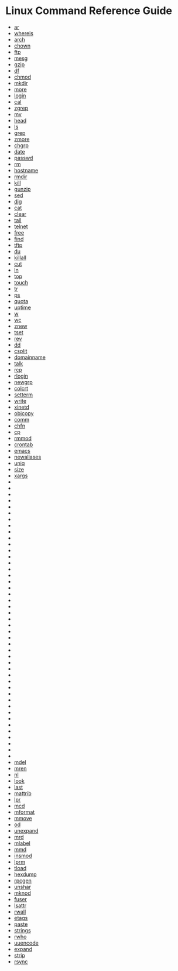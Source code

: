 # Linux Command Reference Guide

* [ar](https://linuxconcept.com/unix-linux-command-ar/)
* [whereis](https://linuxconcept.com/unix-linux-command-whereis/)
* [arch](https://linuxconcept.com/unix-linux-command-arch/)
* [chown](https://linuxconcept.com/unix-linux-command-chown/)
* [ftp](https://linuxconcept.com/unix-linux-command-ftp/)
* [mesg](https://linuxconcept.com/unix-linux-command-mesg/)
* [gzip](https://linuxconcept.com/unix-linux-command-gzip/)
* [df](https://linuxconcept.com/unix-linux-command-df/)
* [chmod](https://linuxconcept.com/unix-linux-command-chmod/)
* [mkdir](https://linuxconcept.com/unix-linux-command-mkdir/)
* [more](https://linuxconcept.com/unix-linux-command-more/)
* [login](https://linuxconcept.com/unix-linux-command-login/)
* [cal](https://linuxconcept.com/unix-linux-command-cal/)
* [zgrep](https://linuxconcept.com/unix-linux-command-zgrep/)
* [mv](https://linuxconcept.com/unix-linux-command-mv/)
* [head](https://linuxconcept.com/unix-linux-command-head/)
* [ls](https://linuxconcept.com/unix-linux-command-ls/)
* [grep](https://linuxconcept.com/unix-linux-command-grep/)
* [zmore](https://linuxconcept.com/unix-linux-command-zmore/)
* [chgrp](https://linuxconcept.com/unix-linux-command-chgrp/)
* [date](https://linuxconcept.com/unix-linux-command-date/)
* [passwd](https://linuxconcept.com/unix-linux-command-passwd/)
* [rm](https://linuxconcept.com/unix-linux-command-rm/)
* [hostname](https://linuxconcept.com/unix-linux-command-hostname/)
* [rmdir](https://linuxconcept.com/unix-linux-command-rmdir/)
* [kill](https://linuxconcept.com/unix-linux-command-kill/)
* [gunzip](https://linuxconcept.com/unix-linux-command-gunzip/)
* [sed](https://linuxconcept.com/unix-linux-command-sed/)
* [dig](https://linuxconcept.com/unix-linux-command-dig/)
* [cat](https://linuxconcept.com/unix-linux-command-cat/)
* [clear](https://linuxconcept.com/unix-linux-command-clear/)
* [tail](https://linuxconcept.com/unix-linux-command-tail/)
* [telnet](https://linuxconcept.com/unix-linux-command-telnet/)
* [free](https://linuxconcept.com/unix-linux-command-free/)
* [find](https://linuxconcept.com/unix-linux-command-find/)
* [tftp](https://linuxconcept.com/unix-linux-command-tftp/)
* [du](https://linuxconcept.com/unix-linux-command-du/)
* [killall](https://linuxconcept.com/unix-linux-command-killall/)
* [cut](https://linuxconcept.com/unix-linux-command-cut/)
* [ln](https://linuxconcept.com/unix-linux-command-ln/)
* [top](https://linuxconcept.com/unix-linux-command-top/)
* [touch](https://linuxconcept.com/unix-linux-command-touch/)
* [tr](https://linuxconcept.com/unix-linux-command-tr/)
* [ps](https://linuxconcept.com/unix-linux-command-ps/)
* [quota](https://linuxconcept.com/unix-linux-command-quota/)
* [uptime](https://linuxconcept.com/unix-linux-command-uptime/)
* [w](https://linuxconcept.com/unix-linux-command-w/)
* [wc](https://linuxconcept.com/unix-linux-command-wc/)
* [znew](https://linuxconcept.com/unix-linux-command-znew/)
* [tset](https://linuxconcept.com/unix-linux-command-tset/)
* [rev](https://linuxconcept.com/unix-linux-command-rev/)
* [dd](https://linuxconcept.com/unix-linux-command-dd/)
* [csplit](https://linuxconcept.com/unix-linux-command-csplit/)
* [domainname](https://linuxconcept.com/unix-linux-command-domainname/)
* [talk](https://linuxconcept.com/unix-linux-command-talk/)
* [rcp](https://linuxconcept.com/unix-linux-command-rcp/)
* [rlogin](https://linuxconcept.com/unix-linux-command-rlogin/)
* [newgrp](https://linuxconcept.com/unix-linux-command-newgrp/)
* [colcrt](https://linuxconcept.com/unix-linux-command-colcrt/)
* [setterm](https://linuxconcept.com/unix-linux-command-setterm/)
* [write](https://linuxconcept.com/unix-linux-command-write/)
* [xinetd](https://linuxconcept.com/unix-linux-command-xinetd/)
* [objcopy](https://linuxconcept.com/unix-linux-command-objcopy/)
* [comm](https://linuxconcept.com/unix-linux-command-comm/)
* [chfn](https://linuxconcept.com/unix-linux-command-chfn/)
* [cp](https://linuxconcept.com/unix-linux-command-cp/)
* [rmmod](https://linuxconcept.com/unix-linux-command-rmmod/)
* [crontab](https://linuxconcept.com/unix-linux-command-crontab/)
* [emacs](https://linuxconcept.com/unix-linux-command-emacs/)
* [newaliases](https://linuxconcept.com/unix-linux-command-newaliases/)
* [uniq](https://linuxconcept.com/unix-linux-command-uniq/)
* [size](https://linuxconcept.com/unix-linux-command-size/)
* [xargs](https://linuxconcept.com/unix-linux-command-xargs/)
* [](https://linuxconcept.com/unix-linux-command-objdump/)
* [](https://linuxconcept.com/unix-linux-command-col/)
* [](https://linuxconcept.com/unix-linux-command-pr/)
* [](https://linuxconcept.com/unix-linux-command-info/)
* [](https://linuxconcept.com/unix-linux-command-split/)
* [](https://linuxconcept.com/unix-linux-command-chsh/)
* [](https://linuxconcept.com/unix-linux-command-zforce/)
* [](https://linuxconcept.com/unix-linux-command-cvs/)
* [](https://linuxconcept.com/unix-linux-command-cpp/)
* [](https://linuxconcept.com/unix-linux-command-gcc/)
* [](https://linuxconcept.com/unix-linux-command-colrm/)
* [](https://linuxconcept.com/unix-linux-command-column/)
* [](https://linuxconcept.com/unix-linux-command-ctags/)
* [](https://linuxconcept.com/unix-linux-command-cksum/)
* [](https://linuxconcept.com/unix-linux-command-join/)
* [](https://linuxconcept.com/unix-linux-command-lsmod/)
* [](https://linuxconcept.com/unix-linux-command-bash/)
* [](https://linuxconcept.com/unix-linux-command-g/)
* [](https://linuxconcept.com/unix-linux-command-gawk/)
* [](https://linuxconcept.com/unix-linux-command-hostid/)
* [](https://linuxconcept.com/unix-linux-command-sum/)
* [](https://linuxconcept.com/unix-linux-command-mtype/)
* [](https://linuxconcept.com/unix-linux-command-install/)
* [](https://linuxconcept.com/unix-linux-command-ld/)
* [](https://linuxconcept.com/unix-linux-command-mcopy/)
* [](https://linuxconcept.com/unix-linux-command-lpq/)
* [](https://linuxconcept.com/unix-linux-command-make/)
* [](https://linuxconcept.com/unix-linux-command-nm/)
* [](https://linuxconcept.com/unix-linux-command-logger/)
* [](https://linuxconcept.com/unix-linux-command-md5sum/)
* [](https://linuxconcept.com/unix-linux-command-mdir/)
* [](https://linuxconcept.com/unix-linux-command-merge/)
* [](https://linuxconcept.com/unix-linux-command-mtools/)
* [](https://linuxconcept.com/unix-linux-command-mmount/)
* [](https://linuxconcept.com/unix-linux-command-script/)
* [](https://linuxconcept.com/unix-linux-command-wall/)
* [](https://linuxconcept.com/unix-linux-command-tac/)
* [](https://linuxconcept.com/unix-linux-command-tsort/)
* [](https://linuxconcept.com/unix-linux-command-groff/)
* [](https://linuxconcept.com/unix-linux-command-fmt/)
* [](https://linuxconcept.com/unix-linux-command-reset/)
* [](https://linuxconcept.com/unix-linux-command-fold/)
* [](https://linuxconcept.com/unix-linux-command-namei/)
* [](https://linuxconcept.com/unix-linux-command-ul/)
* [](https://linuxconcept.com/unix-linux-command-depmod/)
* [mdel](https://linuxconcept.com/unix-linux-command-mdel/)
* [mren](https://linuxconcept.com/unix-linux-command-mren/)
* [nl](https://linuxconcept.com/unix-linux-command-nl/)
* [look](https://linuxconcept.com/unix-linux-command-look/)
* [last](https://linuxconcept.com/unix-linux-command-last/)
* [mattrib](https://linuxconcept.com/unix-linux-command-mattrib/)
* [lpr](https://linuxconcept.com/unix-linux-command-lpr/)
* [mcd](https://linuxconcept.com/unix-linux-command-mcd/)
* [mformat](https://linuxconcept.com/unix-linux-command-mformat/)
* [mmove](https://linuxconcept.com/unix-linux-command-mmove/)
* [od](https://linuxconcept.com/unix-linux-command-od/)
* [unexpand](https://linuxconcept.com/unix-linux-command-unexpand/)
* [mrd](https://linuxconcept.com/unix-linux-command-mrd/)
* [mlabel](https://linuxconcept.com/unix-linux-command-mlabel/)
* [mmd](https://linuxconcept.com/unix-linux-command-mmd/)
* [insmod](https://linuxconcept.com/unix-linux-command-insmod/)
* [lprm](https://linuxconcept.com/unix-linux-command-lprm/)
* [tload](https://linuxconcept.com/unix-linux-command-tload/)
* [hexdump](https://linuxconcept.com/unix-linux-command-hexdump/)
* [rpcgen](https://linuxconcept.com/unix-linux-command-rpcgen/)
* [unshar](https://linuxconcept.com/unix-linux-command-unshar/)
* [mknod](https://linuxconcept.com/unix-linux-command-mknod/)
* [fuser](https://linuxconcept.com/unix-linux-command-fuser/)
* [lsattr](https://linuxconcept.com/unix-linux-command-lsattr/)
* [rwall](https://linuxconcept.com/unix-linux-command-rwall/)
* [etags](https://linuxconcept.com/unix-linux-command-etags/)
* [paste](https://linuxconcept.com/unix-linux-command-paste/)
* [strings](https://linuxconcept.com/unix-linux-command-strings/)
* [rwho](https://linuxconcept.com/unix-linux-command-rwho/)
* [uuencode](https://linuxconcept.com/unix-linux-command-uuencode/)
* [expand](https://linuxconcept.com/unix-linux-command-expand/)
* [strip](https://linuxconcept.com/unix-linux-command-strip/)
* [rsync](https://linuxconcept.com/unix-linux-command-rsync/)
